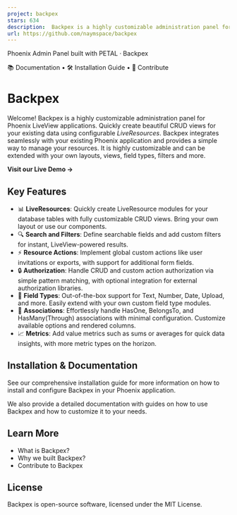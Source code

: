 ```yaml
---
project: backpex
stars: 634
description:  Backpex is a highly customizable administration panel for Phoenix LiveView applications.
url: https://github.com/naymspace/backpex
---
```


  
  
Phoenix Admin Panel built with PETAL · Backpex  
  
📚 Documentation • 🛠️ Installation Guide • 🩵 Contribute

Backpex
=======

Welcome! Backpex is a highly customizable administration panel for Phoenix LiveView applications. Quickly create beautiful CRUD views for your existing data using configurable _LiveResources_. Backpex integrates seamlessly with your existing Phoenix application and provides a simple way to manage your resources. It is highly customizable and can be extended with your own layouts, views, field types, filters and more.

**Visit our Live Demo →**

Key Features
------------

-   📊 **LiveResources**: Quickly create LiveResource modules for your database tables with fully customizable CRUD views. Bring your own layout or use our components.
-   🔍 **Search and Filters**: Define searchable fields and add custom filters for instant, LiveView-powered results.
-   ⚡ **Resource Actions**: Implement global custom actions like user invitations or exports, with support for additional form fields.
-   🔒 **Authorization**: Handle CRUD and custom action authorization via simple pattern matching, with optional integration for external authorization libraries.
-   🧩 **Field Types**: Out-of-the-box support for Text, Number, Date, Upload, and more. Easily extend with your own custom field type modules.
-   🔗 **Associations**: Effortlessly handle HasOne, BelongsTo, and HasMany(Through) associations with minimal configuration. Customize available options and rendered columns.
-   📈 **Metrics**: Add value metrics such as sums or averages for quick data insights, with more metric types on the horizon.

Installation & Documentation
----------------------------

See our comprehensive installation guide for more information on how to install and configure Backpex in your Phoenix application.

We also provide a detailed documentation with guides on how to use Backpex and how to customize it to your needs.

Learn More
----------

-   What is Backpex?
-   Why we built Backpex?
-   Contribute to Backpex

License
-------

Backpex is open-source software, licensed under the MIT License.
